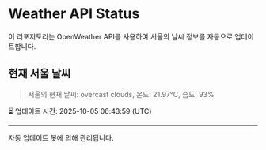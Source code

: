 
# Weather API Status

이 리포지토리는 OpenWeather API를 사용하여 서울의 날씨 정보를 자동으로 업데이트합니다.

## 현재 서울 날씨
> 서울의 현재 날씨: overcast clouds, 온도: 21.97°C, 습도: 93%

⏳ 업데이트 시간: 2025-10-05 06:43:59 (UTC)

---
자동 업데이트 봇에 의해 관리됩니다.
